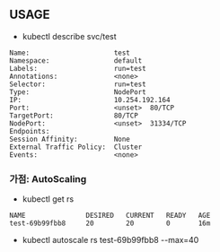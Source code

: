 ## USAGE
* kubectl describe svc/test
```
Name:                     test
Namespace:                default
Labels:                   run=test
Annotations:              <none>
Selector:                 run=test
Type:                     NodePort
IP:                       10.254.192.164
Port:                     <unset>  80/TCP
TargetPort:               80/TCP
NodePort:                 <unset>  31334/TCP
Endpoints:                
Session Affinity:         None
External Traffic Policy:  Cluster
Events:                   <none>
```



### 가점: AutoScaling
* kubectl get rs
```
NAME               DESIRED   CURRENT   READY   AGE
test-69b99fbb8     20        20        0       16m
```
* kubectl autoscale rs test-69b99fbb8 --max=40
